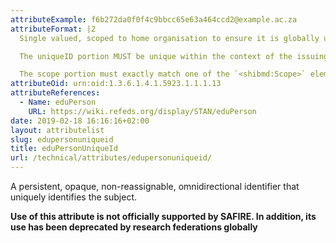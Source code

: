 ```yaml
---
attributeExample: f6b272da0f0f4c9bbcc65e63a464ccd2@example.ac.za
attributeFormat: |2
  Single valued, scoped to home organisation to ensure it is globally unique within the research and education sector. Should **not** be assumed to be a valid email address (see [_mail_](/technical/attributes/mail/)).

  The uniqueID portion MUST be unique within the context of the issuing identity system and MUST contain only alphanumeric characters (a-z, A-Z, 0-9). The length of the uniqueID portion MUST be less than or equal to 64 characters and consist only of alphanumeric characters.

  The scope portion must exactly match one of the `<shibmd:Scope>` elements in the [identity provider's metadata](/technical/saml2/idp-requirements/).
attributeOid: urn:oid:1.3.6.1.4.1.5923.1.1.1.13
attributeReferences:
  - Name: eduPerson
    URL: https://wiki.refeds.org/display/STAN/eduPerson
date: 2019-02-18 16:16:16+02:00
layout: attributelist
slug: edupersonuniqueid
title: eduPersonUniqueId
url: /technical/attributes/edupersonuniqueid/
---
```


A persistent, opaque, non-reassignable, omnidirectional identifier that uniquely identifies the subject.

**Use of this attribute is not officially supported by SAFIRE. In addition, its use has been deprecated by research federations globally**
